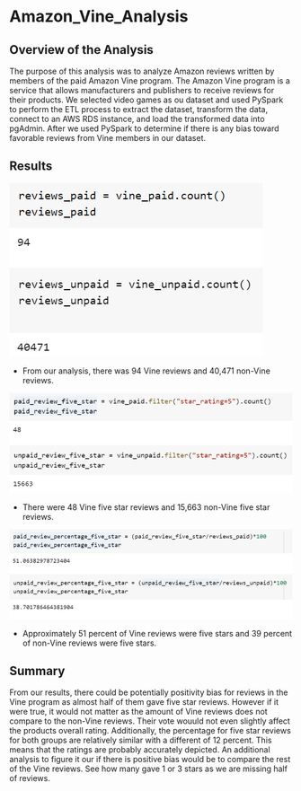 # Amazon_Vine_Analysis

## Overview of the Analysis

The purpose of this analysis was to analyze Amazon reviews written by members of the paid Amazon Vine program. The Amazon Vine program is a service that allows manufacturers and publishers to receive reviews for their products. We selected video games as ou dataset and used PySpark to perform the ETL process to extract the dataset, transform the data, connect to an AWS RDS instance, and load the transformed data into pgAdmin. After we used PySpark to determine if there is any bias toward favorable reviews from Vine members in our dataset.

## Results
![reviews](Images/reviews.PNG) 
- From our analysis, there was 94 Vine reviews and 40,471 non-Vine reviews.

![five_star_reviews](Images/five_star_reviews.PNG) 
- There were 48 Vine five star reviews and 15,663 non-Vine five star reviews.

![five_star_percentage](Images/five_star_percentage.PNG)
- Approximately 51 percent of Vine reviews were five stars and 39 percent of non-Vine reviews were five stars.

## Summary
From our results, there could be potentially positivity bias for reviews in the Vine program as almost half of them gave five star reviews. However if it were true, it would not matter as the amount of Vine reviews does not compare to the non-Vine reviews. Their vote wouuld not even slightly affect the products overall rating. Additionally, the percentage for five star reviews for both groups are relatively similar with a different of 12 percent. This means that the ratings are probably accurately depicted. An additional analysis to figure it our if there is positive bias would be to compare the rest of the Vine reviews. See how many gave 1 or 3 stars as we are missing half of reviews.
